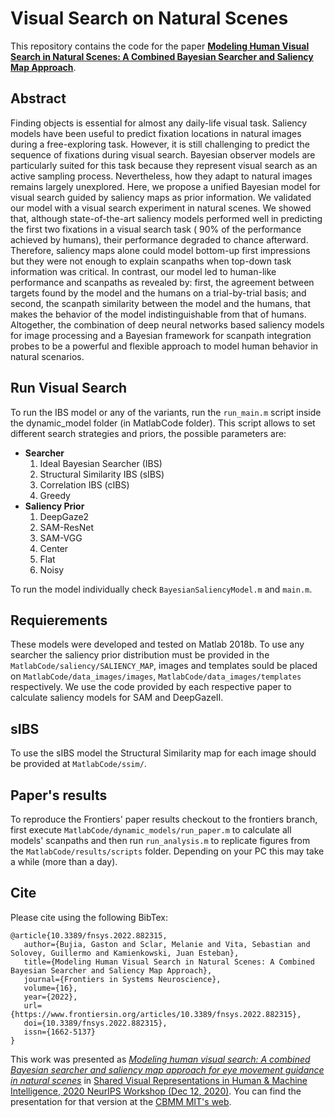 # Visual Search on Natural Scenes
This repository contains the code for the paper [**Modeling Human Visual Search in Natural Scenes: A Combined Bayesian Searcher and Saliency Map Approach**](https://www.frontiersin.org/articles/10.3389/fnsys.2022.882315/full). 

## Abstract
Finding objects is essential for almost any daily-life visual task. Saliency models have been useful to predict fixation locations in natural images during a free-exploring task. However, it is still challenging to predict the sequence of fixations during visual search. Bayesian observer models are particularly suited for this task because they represent visual search as an active sampling process. Nevertheless, how they adapt to natural images remains largely unexplored. Here, we propose a unified Bayesian model for visual search guided by saliency maps as prior information. We validated our model with a visual search experiment in natural scenes. We showed that, although state-of-the-art saliency models performed well in predicting the first two fixations in a visual search task ( 90% of the performance achieved by humans), their performance degraded to chance afterward. Therefore, saliency maps alone could model bottom-up first impressions but they were not enough to explain scanpaths when top-down task information was critical. In contrast, our model led to human-like performance and scanpaths as revealed by: first, the agreement between targets found by the model and the humans on a trial-by-trial basis; and second, the scanpath similarity between the model and the humans, that makes the behavior of the model indistinguishable from that of humans. Altogether, the combination of deep neural networks based saliency models for image processing and a Bayesian framework for scanpath integration probes to be a powerful and flexible approach to model human behavior in natural scenarios.

## Run Visual Search
To run the IBS model or any of the variants, run the `run_main.m` script inside the dynamic_model folder (in MatlabCode folder). This script allows to set different search strategies and priors, the possible parameters are:

* **Searcher**
	1. Ideal Bayesian Searcher (IBS)
	2. Structural Similarity IBS (sIBS)
	3. Correlation IBS (cIBS)
	4. Greedy 
* **Saliency Prior**
	1. DeepGaze2
	2. SAM-ResNet
	3. SAM-VGG
	4. Center
	5. Flat
	6. Noisy

To run the model individually check `BayesianSaliencyModel.m` and `main.m`.

## Requierements
These models were developed and tested on Matlab 2018b. To use any searcher the saliency prior distribution must be provided in the `MatlabCode/saliency/SALIENCY_MAP`, images and templates sould be placed on `MatlabCode/data_images/images`, `MatlabCode/data_images/templates` 
respectively. We use the code provided by each respective paper to calculate saliency models for SAM and DeepGazeII.

## sIBS
To use the sIBS model the Structural Similarity map for each image should be provided at `MatlabCode/ssim/`.

## Paper's results
To reproduce the Frontiers' paper results checkout to the frontiers branch, first execute `MatlabCode/dynamic_models/run_paper.m` to calculate all models' scanpaths and then run `run_analysis.m` to replicate figures from the `MatlabCode/results/scripts` folder. Depending on your PC this may take a while (more than a day).

## Cite

Please cite using the following BibTex:

```
@article{10.3389/fnsys.2022.882315,
   author={Bujia, Gaston and Sclar, Melanie and Vita, Sebastian and Solovey, Guillermo and Kamienkowski, Juan Esteban},   
   title={Modeling Human Visual Search in Natural Scenes: A Combined Bayesian Searcher and Saliency Map Approach},      
   journal={Frontiers in Systems Neuroscience},
   volume={16},
   year={2022},
   url={https://www.frontiersin.org/articles/10.3389/fnsys.2022.882315},       
   doi={10.3389/fnsys.2022.882315},
   issn={1662-5137}
}
```

This work was presented as [*Modeling human visual search: A combined Bayesian searcher and saliency map approach for eye movement guidance in natural scenes*](https://arxiv.org/pdf/2009.08373) in [Shared Visual Representations in Human & Machine Intelligence,
2020 NeurIPS Workshop (Dec 12, 2020)](https://www.svrhm.com/). You can find the presentation for that version at the [CBMM MIT's web](https://cbmm.mit.edu/video/modeling-human-visual-search-combined-bayesian-searcher-and-saliency-map-approach-eye-movement).
